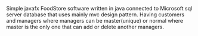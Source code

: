 Simple javafx FoodStore software written in java connected to Microsoft sql server database that uses mainly mvc design pattern.
Having customers and managers where managers can be master(unique) or normal where master is the only one that can add or delete another managers.